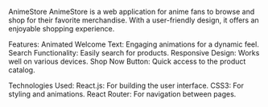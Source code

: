 AnimeStore
AnimeStore is a web application for anime fans to browse and shop for their favorite merchandise. With a user-friendly design, it offers an enjoyable shopping experience.

Features:
Animated Welcome Text: Engaging animations for a dynamic feel.
Search Functionality: Easily search for products.
Responsive Design: Works well on various devices.
Shop Now Button: Quick access to the product catalog.

Technologies Used:
React.js: For building the user interface.
CSS3: For styling and animations.
React Router: For navigation between pages.
